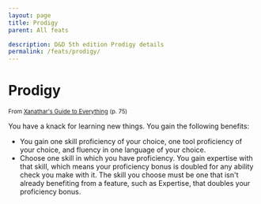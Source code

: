 ```yaml
---
layout: page
title: Prodigy
parent: All feats

description: D&D 5th edition Prodigy details
permalink: /feats/prodigy/
---
```


# Prodigy

<small>From <a target="_blank" href="https://dnd.wizards.com/products/tabletop-games/rpg-products/xanathars-guide-everything">Xanathar's Guide to Everything</a> (p. 75)</small>

You have a knack for learning new things. You gain the following benefits:
- You gain one skill proficiency of your choice, one tool proficiency of your choice, and fluency in one language of your choice.
- Choose one skill in which you have proficiency. You gain expertise with that skill, which means your proficiency bonus is doubled for any ability check you make with it. The skill you choose must be one that isn't already benefiting from a feature, such as Expertise, that doubles your proficiency bonus.